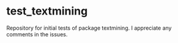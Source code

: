 # test_textmining
Repository for initial tests of package textmining. 
I appreciate any comments in the issues.  
